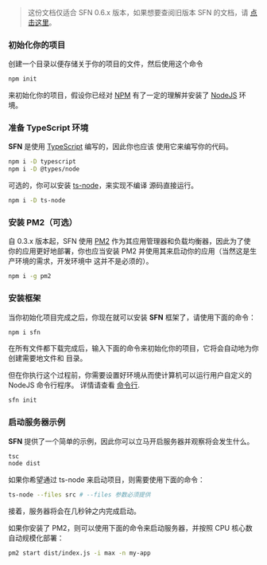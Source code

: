<!-- title: 起步; order: 1 -->

>这份文档仅适合 SFN 0.6.x 版本，如果想要查阅旧版本 SFN 的文档，请
>[点击这里](/docs/v0.5.x/getting-started)。

### 初始化你的项目

创建一个目录以便存储关于你的项目的文件，然后使用这个命令

```sh
npm init
```
来初始化你的项目，假设你已经对 [NPM](https://www.npmjs.com/) 有了一定的理解并安装了
[NodeJS](https://nodejs.org) 环境。

### 准备 TypeScript 环境

**SFN** 是使用 [TypeScript](https://www.typescriptlang.org) 编写的，因此你也应该
使用它来编写你的代码。

```sh
npm i -D typescript
npm i -D @types/node
```

可选的，你可以安装 [ts-node](https://github.com/TypeStrong/ts-node)，来实现不编译
源码直接运行。

```sh
npm i -D ts-node
```

### 安装 PM2（可选）

自 0.3.x 版本起，SFN 使用 [PM2](https://pm2.io) 作为其应用管理器和负载均衡器，因此为了使
你的应用更好地部署，你也应当安装 PM2 并使用其来启动你的应用（当然这是生产环境的需求，开发环境中
这并不是必须的）。

```sh
npm i -g pm2
```

### 安装框架
当你初始化项目完成之后，你现在就可以安装 **SFN** 框架了，请使用下面的命令：

```sh
npm i sfn
```

在所有文件都下载完成后，输入下面的命令来初始化你的项目，它将会自动地为你创建需要地文件和
目录。

但在你执行这个过程前，你需要设置好环境从而使计算机可以运行用户自定义的 NodeJS 命令行程序。
详情请查看 [命令行](./command-line).

```sh
sfn init
```

### 启动服务器示例

**SFN** 提供了一个简单的示例，因此你可以立马开启服务器并观察将会发生什么。

```sh
tsc
node dist
```

如果你希望通过 ts-node 来启动项目，则需要使用下面的命令：

```sh
ts-node --files src # --files 参数必须提供
```

接着，服务器将会在几秒钟之内完成启动。

如果你安装了 PM2，则可以使用下面的命令来启动服务器，并按照 CPU 核心数自动规模化部署：

```sh
pm2 start dist/index.js -i max -n my-app
```